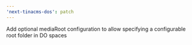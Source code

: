 ```yaml
---
'next-tinacms-dos': patch
---
```


Add optional mediaRoot configuration to allow specifying a configurable root folder in DO spaces
